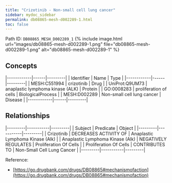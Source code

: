 ```yaml
---
title: "Crizotinib - Non-small cell lung cancer"
sidebar: mydoc_sidebar
permalink: db08865-mesh-d002289-1.html
toc: false 
---
```



Path ID: `DB08865_MESH_D002289_1`
{% include image.html url="images/db08865-mesh-d002289-1.png" file="db08865-mesh-d002289-1.png" alt="db08865-mesh-d002289-1" %}

## Concepts

|------------|------|---------|
| Identifier | Name | Type    |
|------------|------|---------|
| MESH:C551994 | crizotinib | Drug |
| UniProt:Q9UM73 | anaplastic lymphoma kinase (ALK) | Protein |
| GO:0008283 | proliferation of cells | BiologicalProcess |
| MESH:D002289 | Non-small cell lung cancer | Disease |
|------------|------|---------|

## Relationships

|---------|-----------|---------|
| Subject | Predicate | Object  |
|---------|-----------|---------|
| Crizotinib | DECREASES ACTIVITY OF | Anaplastic Lymphoma Kinase (Alk) |
| Anaplastic Lymphoma Kinase (Alk) | NEGATIVELY REGULATES | Proliferation Of Cells |
| Proliferation Of Cells | CONTRIBUTES TO | Non-Small Cell Lung Cancer |
|---------|-----------|---------|

Reference: 
  - [https://go.drugbank.com/drugs/DB08865#mechanismofaction](https://go.drugbank.com/drugs/DB08865#mechanismofaction)
